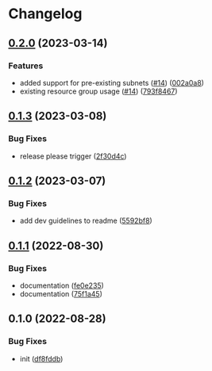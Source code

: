 # Changelog

## [0.2.0](https://github.com/Rookout/terraform-azure-rookout-deployment/compare/v0.1.3...v0.2.0) (2023-03-14)


### Features

* added support for pre-existing subnets ([#14](https://github.com/Rookout/terraform-azure-rookout-deployment/issues/13)) ([002a0a8](https://github.com/Rookout/terraform-azure-rookout-deployment/commit/002a0a879bdc5c62a1807640a4d94fc0ed791fd6))
* existing resource group usage ([#14](https://github.com/Rookout/terraform-azure-rookout-deployment/issues/12)) ([793f8467](https://github.com/Rookout/terraform-azure-rookout-deployment/commit/793f8467c6b2d83675e7ee1bc9c3f5e03cb98174))

## [0.1.3](https://github.com/Rookout/terraform-azure-rookout-deployment/compare/v0.1.2...v0.1.3) (2023-03-08)


### Bug Fixes

* release please trigger ([2f30d4c](https://github.com/Rookout/terraform-azure-rookout-deployment/commit/2f30d4c8bbd1f6f34d9126602d614b99a5cf76ef))

## [0.1.2](https://github.com/Rookout/terraform-azure-rookout-deployment/compare/v0.1.1...v0.1.2) (2023-03-07)


### Bug Fixes

* add dev guidelines to readme ([5592bf8](https://github.com/Rookout/terraform-azure-rookout-deployment/commit/5592bf84f9b3cbb26a5e22844465ff9e9a689f95))

## [0.1.1](https://github.com/Rookout/terraform-azure-rookout-deployment/compare/v0.1.0...v0.1.1) (2022-08-30)


### Bug Fixes

* documentation ([fe0e235](https://github.com/Rookout/terraform-azure-rookout-deployment/commit/fe0e2354e1307b70deb6eb053339f76cda8cf087))
* documentation ([75f1a45](https://github.com/Rookout/terraform-azure-rookout-deployment/commit/75f1a4536de938121472d4879656c322a3ef8854))

## 0.1.0 (2022-08-28)


### Bug Fixes

* init ([df8fddb](https://github.com/Rookout/terraform-azure-rookout-deployment/commit/df8fddb4a44799b1338c66c34b29630d8ba1a206))
